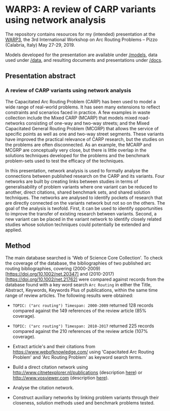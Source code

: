 # WARP3: A review of CARP variants using network analysis

The repository contains resources for my (intended) presentation at the [WARP3](http://warp3.unical.it/wp/), the 3rd International Workshop on Arc Routing Problems – Pizzo (Calabria, Italy) May 27-29, 2019.

Models developed for the presentation are available under [/models](https://github.com/ejwillemse/WARP3/models), data used under [/data](https://github.com/ejwillemse/WARP3/data), and resulting documents and presentations under [/docs](/docs).

## Presentation abstract

### A review of CARP variants using network analysis

The Capacitated Arc Routing Problem (CARP) has been used to model a wide range of real-world problems. It has seen many extensions to reflect constraints and scenarios faced in practice. A few examples in waste collection include the Mixed CARP (MCARP) that models mixed road-networks consisting of one-way and two-way streets; and the Mixed Capacitated General Routing Problem (MCGRP) that allows the service of specific points as well as one and two-way street segments. These variants have improved the practical relevance of CARP research, but the studies on the problems are often disconnected. As an example, the MCARP and MCGRP are conceptually very close, but there is little overlap in the solutions techniques developed for the problems and the benchmark problem-sets used to test the efficacy of the techniques. 

In this presentation, network analysis is used to formally analyse the connections between published research on the CARP and its variants. Four networks are built by creating links between studies in terms of generalisability of problem variants where one variant can be reduced to another, direct citations, shared benchmark sets, and shared solution techniques. The networks are analysed to identify pockets of research that are directly connected on the variants network but not so on the others. The goal of the analysis is twofold. First, it can be used to identify opportunities to improve the transfer of existing research between variants. Second, a new variant can be placed in the variant network to identify closely related studies whose solution techniques could potentially be extended and applied.

## Method

The main database searched is 'Web of Science Core Collection'. To check the coverage of the database, the bibliographies of two published arc routing bibliographies, covering (2000-2009)[https://doi.org/10.1002/net.20347] and (2010-2017)[https://doi.org/10.1002/net.21762] were compared against records from the database found with a key word search `Arc Routing` in either the Title, Abstract, Keywords, Keywords Plus of publications, within the same time range of review articles. The following results were obtained:

* `TOPIC: ("arc routing") Timespan: 2000-2009` returned 128 records compared against the 149 references of the review article (85% coverage).
* `TOPIC: ("arc routing") Timespan: 2010-2017` returned 225 records compared against the 210 references of the review article (107% coverage).





* Extract article's and their citations from https://www.webofknowledge.com/ using 'Capacitated Arc Routing Problem' and 'Arc Routing Problem' as keyword search terms.
* Build a direct citation network using http://www.citnetexplorer.nl/publications (description [here](http://www.citnetexplorer.nl/publications)) or http://www.vosviewer.com (description [here](http://www.vosviewer.com/publications)).
* Analyse the citation network.
* Construct auxiliary networks by linking problem variants through their closeness, solution methods used and benchmark problems tested.
